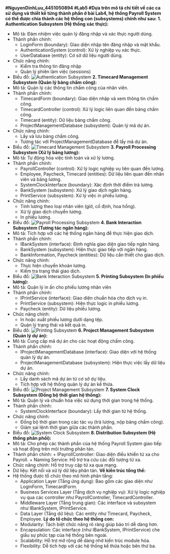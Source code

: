 **#NguyenDinhLuu_4451050894
#Lab5
#Dựa trên mô tả chi tiết về các ca sử dụng và thiết kế từng thành phần ở bài Lab4, hệ thống Payroll System có thể được chia thành các hệ thống con (subsystems) chính như sau:**
**1. Authentication Subsystem (Hệ thống xác thực):**
- Mô tả: Đảm nhiệm việc quản lý đăng nhập và xác thực người dùng.
- Thành phần chính:
    + LoginForm (boundary): Giao diện nhập tên đăng nhập và mật khẩu.
    + AuthenticationSystem (control): Xử lý nghiệp vụ xác thực.
    + UserDatabase (entity): Cơ sở dữ liệu người dùng.
- Chức năng chính:
    + Kiểm tra thông tin đăng nhập
    + Quản lý phiên làm việc (sessions)
- Biểu đồ: ![Authentication Subsystem](https://planttext.com/api/plantuml/png/V98zJiCm5CVtdE8f4mmLUmPKH0L8L5rI3k0uKMAriOlpWeWG4mChFG0I5UfO2IGMag538kxX4t05R2zrK67pa_yVlsVvkzaE2oGIotpkBGYTaJG1_wJ4BE78A44cE8HbL5G59haFTnu0eIWaN1M915A0Fqc_tbJpp21kFtdgQq4aIXuJMS5Of8oV2PbRePt0Z4P41KSfvj3l2csFbL-evX4mKysIft3RhgWTtgan6mDMbc54a4IaIApdD1oDuJUGrblOmU1uHnJ095FrPg53smzTW1gjMtOF-iZjXNRjy8rr7sW0vwhPC2T4s_PkP19St02cigpWHjLhthVtblgx-5BLMuJhKjMlxklyr-yiFvN6DtCo3hedPtk3zC8pe0RiI4VNQuH8rIjswDrxmuJ7viFy0000__y30000)
**2. Timecard Management Subsystem (Quản lý bảng chấm công):**
- Mô tả: Quản lý các thông tin chấm công của nhân viên.
- Thành phần chính:
    + TimecardForm (boundary): Giao diện nhập và xem thông tin chấm công.
    + TimecardController (control): Xử lý logic liên quan đến bảng chấm công.
    + Timecard (entity): Dữ liệu bảng chấm công.
    + ProjectManagementDatabase (subsystem): Quản lý mã dự án.
- Chức năng chính:
    + Lấy và lưu bảng chấm công.
    + Tương tác với ProjectManagementDatabase để lấy mã dự án.
- Biểu đồ:
  ![Timecard Management Subsystem](https://planttext.com/api/plantuml/png/Z9CnIyD068Rt_8gFxALx1ocqQWSjYWvrl5oE9ZPtLvCx8OY3E3Yuw4-eHOI2gE2K31qY_e_y0l-2toMqISMWKyXnx_Ezx_ibN-co6oaIAiq3QqheX8mPsCS-PvI4BkmJWGUS2GL7sedYI35kmuK5GAYI8MppQI1Zne14O0-zx470kPyjX8qt7Ac5Iy8OLhGT6VBYugvF9BX-dju8SF9aBiP0lJnvv42pTp4sOYg52cMmrlRAzu251U7Z3jLN6YOUFgyRAUZRLvM1GjhFqnS8p73zX-mWbAUCggg3Fb748L6PTe04K5wUtYFXS0-G-mRP3ACZOTrBgxMraRy38yRRGnpuF4MrcGZA5oZPQAakgw9tu2HRQA1vygJ1hNBKrBMU3ACnGWVsC7CCF9iRKk4SCSsHcnprYV0WocRK-ybgiBGwHWUVhxhTAveGfX3rspvge4OF8nnV8lunjzp2eFnkpFvkOP8dImLd6gTRbrQN2TVy3Ty0003__mC0)
**3.  Payroll Processing Subsystem (Xử lý bảng lương):**
- Mô tả: Tự động hóa việc tính toán và xử lý lương.
- Thành phần chính: 
    + PayrollController (control): Xử lý logic nghiệp vụ liên quan đến lương.
    + Employee, Paycheck, Timecard (entities): Dữ liệu liên quan đến nhân viên và bảng lương.
    + SystemClockInterface (boundary): Xác định thời điểm trả lương.
    + BankSystem (subsystem): Xử lý giao dịch ngân hàng.
    + PrintService (subsystem): Xử lý việc in phiếu lương.
- Chức năng chính:
    + Tính lương theo loại nhân viên (giờ, cố định, hoa hồng).
    + Xử lý giao dịch chuyển lương.
    + In phiếu lương.
- Biểu đồ:
  ![Payroll Processing Subsystem](https://planttext.com/api/plantuml/png/X9CzIiH05CVxFSKZ_LuWXOYhI50ai7k1oMJC34bcbiba8OY5MDWALXQ2gzZOg62L55j4zXvp0g_Wv8lDkWQh4FX_lFTxoNUnsayKaYgDez4SuH0512mNPL944RXIO98aZ0SmJRqaInI9BRWO0M31bP50gvmqhn6HW1AmlcwPBgvI2AbvNdFmTFviCgBr-th90yluFP5o7yaCfdNe918uTBWYyXnXqcReuiwOF5tSWwAwU60GCCIttCu1uc4JKPkE6HBWcz8R3ZmedpZGyl5Ne-DAnjMKo0Lhg_ekLXSGhfZAu2YUHo8ZZUgCLdaBLhxs9JCM4uoaNqiETV46KHMKTZjZglEN673vsOpHsWmtJ0aEQvjhCEMhTCF7w7R1ZiTxVzAouQIY78EIg0zgCAGRsOPJCri6Vc_g_hY30HsMBa3HIWwA6UWRI8FsRdSRPZfV2fXlhp_ewntRMCsY7nXeSpLCqwp-qlxDw1_V1eVlj5-EzWdtgz_X1m00__y30000)
**4. Bank Interaction Subsystem (Tương tác ngân hàng):**
- Mô tả: Tích hợp với các hệ thống ngân hàng để thực hiện giao dịch.
- Thành phần chính:
    + IBankSystem (interface): Định nghĩa giao diện giao tiếp ngân hàng.
    + BankSystem (subsystem): Hiện thực giao tiếp với ngân hàng.
    + BankInformation, Paycheck (entities): Dữ liệu cần thiết cho giao dịch.
- Chức năng chính:
    + Thực hiện chuyển khoản lương.
    + Kiểm tra trạng thái giao dịch.
- Biểu đồ: ![Bank Interaction Subsystem](https://planttext.com/api/plantuml/png/V98zJiCm5CVtdEAlxBr01rJ1K2gMIkq5NDUDhQGlaDX3X1WG0mCBt82F0Ga92IIcPkWGr7la15o1vnIaD1LCjgNt-tyy-QjS3t8hCkkMIN0gP2mYXV1GK8mHMPK9QKrAcBXPNkHMBKES1u1CoMPfWh4e-4YEjiz4PH0vmizRKvUN3h7cyuemgrTF527Pl6qUA0gPDrvw8QJ2o5jD6kc67HgHOixSDO6Ywf6Wg_ijz6lQ8Ovv5bRNvHrxT115rjZ2nvHQoRYP7tEgrTgru_oCUU4HBT9iAPhIVdgggm_MjQOJXwdzyhtUGRjG7yEwV3KegXS7MQ-U7QAcNbtUICqAxVAURQDJRlGkeRUhsEKws8xbDEDj8-QA5cVEt__tt6lHnyaVy4KmK3Jt7-KR003__mC0)
**5. Printing Subsystem (In phiếu lương):**
- Mô tả: Quản lý in ấn cho phiếu lương nhân viên 
- Thành phần chính:
    + IPrintService (interface): Giao diện chuẩn hóa cho dịch vụ in.
    + PrintService (subsystem): Hiện thực logic in phiếu lương.
    + Paycheck (entity): Dữ liệu phiếu lương.
- Chức năng chính:
    + In hoặc xuất phiếu lương dưới dạng tệp.
    + Quản lý trạng thái và kết quả in.
- Biểu đồ: ![Printing Subsystem](https://planttext.com/api/plantuml/png/R94nIWD168NxdEAnVIwGGW8AGMmMOcCvcHrtXvtC9hCpWKKinCB2nYi44K4GhNUA597SOqxW5Vmd4NHNgvyVtlVU-sS-_MPSMsQicwl1Wl6IvG99QgIsKkUOkbdTr5RC4rmD05vfQog5b3KqrF5XLSA0rKW-7cJmDmvbGVDMOnRQH_9Gk_VTMkS9yUGgp2NZ0gVxYAamAqbRf2UILSY8lDEaItwdzQKdmT_p0glWdxwbWkhQ9lRYXU3bNfLIZNRZVl99zxVuS7ZKBJF2nVR5WOVssP4x5bqRCkbsZmPTVXBygqGM_1jKl2VQnEm-rOizDw6b0DXYkvO7v9-a_W4Zd54zYwMZruxKzM0iT1Q_ymi00F__0m00)
**6. Project Management Subsystem (Quản lý dự án):**
- Mô tả: Cung cấp mã dự án cho các hoạt động chấm công.
- Thành phần chính:
    + IProjectManagementDatabase (interface): Giao diện với hệ thống quản lý dự án.
    + ProjectManagementDatabase (subsystem): Hiện thực việc lấy dữ liệu dự án.
- Chức năng chính:
    + Lấy danh sách mã dự án từ cơ sở dự liệu.
    + Tích hợp với hệ thống quản lý dự án kế thừa.
- Biểu đồ: ![Project Management Subsystem](https://planttext.com/api/plantuml/png/XD8nIiH050RWFgVuIRyNs48MN511GJ6DvSjaJE9cNcGo8onY8HQsUeHb4S561Akai8WNcHDu1ISgheioLiChvfl_VynRzp9f36bZLHMTafXHBX7lw_f42eCzOZyhoGQ7DctcZP4gnda4Y9gDhYiafPA2TBRvELTIWnh4hpUbwoujPeK_hnYfQvUSGnIklLCG_JFdiLTADb8Vav3O-NfozUAK3ANKo0zlgwGQcRUk6GUxo5ptX7x1yOyaOM3RNuKfN7VhOwm9dlYZn6Yq4SWqnb7_O25SUs-X-kKtvx50am4Dc8csSvpv3V7WFQ8Q-bfFXiLGp4JxnICZBj3q2r4COV_F-7iVOqpNZ5NXYsWYEHj-ppi0003__mC0)
**7. System Clock Subsystem (Đồng bộ thời gian hệ thống):**
- Mô tả: Quản lý và chuẩn hóa việc sử dụng thời gian trong hệ thống.
- Thành phần chính:
    + SystemClockInterface (boundary): Lấy thời gian từ hệ thống.
- Chức năng chính:
    + Đồng bộ thời gian trong các tác vụ (trả lương, nộp bảng chấm công).
    + Giảm sai lệnh thời gian giữa các thành phần.
- Biểu đồ: ![System Clock Subsystem](https://planttext.com/api/plantuml/png/fD8nIiH050RWFgVucNuli8KiR2LO2BiNc4p6ISZaHIQJ8eZ5ieMjOcLXiOYzXLMci53s7dC2h-0aiGWaB8BLunN_D_-3-NOVgyfoO-j2HzTSv5n9i4rJMLbWhKkHOrF7LRypt4I0ACcQKkEIDs7ezR1gQS0hiA_xpBjTZJmDSq-8VVj22lhuTZoGOgFyDYkau2Rv6o1ItxuM49_lWnANDINSD1YgzatFoKfpnONyXRnx3CdOkoVOrBld32hZnA8GdvPVBCvchIKkmilDM41NxOvWVNl80ZPpoJ-qsOCwRz9vYUsO2KhlFf0wnKpRdd1kevMafFiRFm000F__0m00)
**8. Distribution Subsystem (Hệ thống phân phối):**
- Mô tả: Cho phép các thành phần của hệ thống Payroll System giao tiếp và hoạt động trên môi trường phân tán.
- Thành phần chính:
      + IPayrollController: Giao diện điều khiển từ xa cho Payroll.
      + Naming Service: Hỗ trợ tra cứu các đối tượng từ xa.
- Chức năng chính: Hỗ trợ truy cập từ xa qua mạng.
- Dữ liệu: Kết nối và xử lý dữ liệu phân tán.
**Về kiến trúc tổng thể:**
- Hệ thống được tổ chức theo mô hình phân tầng:
    + Application Layer (Tầng ứng dụng): Bao gồm các giao diện như LoginForm, TimecardForm.
    + Business Services Layer (Tầng dịch vụ nghiệp vụ): Xử lý logic nghiệp vụ qua các controller như PayrollController, TimecardController.
    + Middleware Layer (Tầng trung gian): Các interface và subsystem như IBankSystem, IPrintService.
    + Data Layer (Tầng dữ liệu): Các entity như Timecard, Paycheck, Employee.
**Lý do tổ chức theo hệ thống con:**
    + Modularity: Tách biệt chức năng rõ ràng giúp bảo trì dễ dàng hơn.
    + Encapsulation: Các interface (như IBankSystem, IPrintService) che giấu sự phức tạp của hệ thống bên ngoài.
    + Scalability: Hỗ trợ mở rộng dễ dàng nhờ kiến trúc module hóa.
    + Flexibility: Dễ tích hợp với các hệ thống kế thừa hoặc bên thứ ba.


